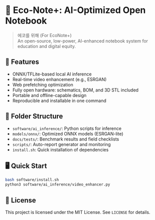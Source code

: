 # 🌱 Eco-Note+: AI-Optimized Open Notebook

> 에코를 위해 (For EcoNote+)  
> An open-source, low-power, AI-enhanced notebook system for education and digital equity.

## 🔧 Features
- ONNX/TFLite-based local AI inference
- Real-time video enhancement (e.g., ESRGAN)
- Web prefetching optimization
- Fully open hardware: schematics, BOM, and 3D STL included
- Portable and offline-capable design
- Reproducible and installable in one command

## 📂 Folder Structure
- `software/ai_inference/`: Python scripts for inference
- `models/onnx/`: Optimized ONNX models (ESRGAN-lite)
- `docs/tests/`: Benchmark results and field checklists
- `scripts/`: Auto-report generator and monitoring
- `install.sh`: Quick installation of dependencies

## 🖥️ Quick Start
```bash
bash software/install.sh
python3 software/ai_inference/video_enhancer.py
```

## 📜 License
This project is licensed under the MIT License. See `LICENSE` for details.
